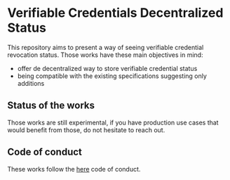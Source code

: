 # Verifiable Credentials Decentralized Status

This repository aims to present a way of seeing verifiable credential revocation status. Those works have these main objectives in mind:
- offer de decentralized way to store verifiable credential status
- being compatible with the existing specifications suggesting only additions

## Status of the works

Those works are still experimental, if you have production use cases that would benefit from those, do not hesitate to reach out.

## Code of conduct

These works follow the [here](https://io.malach.it/code-of-conduct.html) code of conduct.
